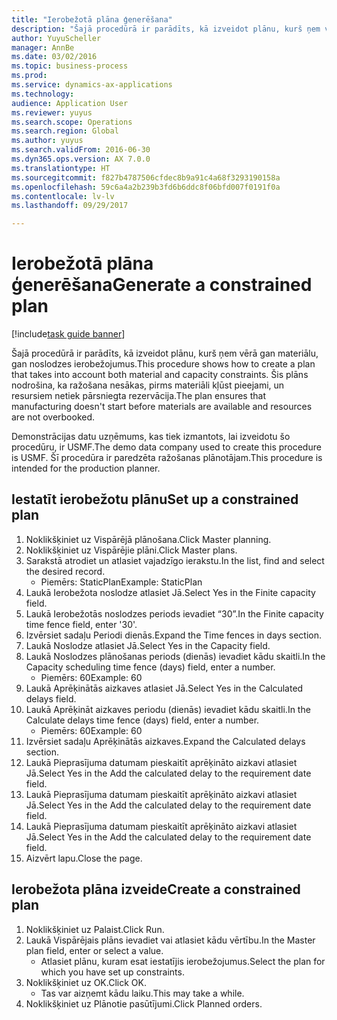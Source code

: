 ```yaml
--- 
title: "Ierobežotā plāna ģenerēšana"
description: "Šajā procedūrā ir parādīts, kā izveidot plānu, kurš ņem vērā gan materiālu, gan noslodzes ierobežojumus."
author: YuyuScheller
manager: AnnBe
ms.date: 03/02/2016
ms.topic: business-process
ms.prod: 
ms.service: dynamics-ax-applications
ms.technology: 
audience: Application User
ms.reviewer: yuyus
ms.search.scope: Operations
ms.search.region: Global
ms.author: yuyus
ms.search.validFrom: 2016-06-30
ms.dyn365.ops.version: AX 7.0.0
ms.translationtype: HT
ms.sourcegitcommit: f827b4787506cfdec8b9a91c4a68f3293190158a
ms.openlocfilehash: 59c6a4a2b239b3fd6b6ddc8f06bfd007f0191f0a
ms.contentlocale: lv-lv
ms.lasthandoff: 09/29/2017

---
```

# <a name="generate-a-constrained-plan"></a><span data-ttu-id="488e9-103">Ierobežotā plāna ģenerēšana</span><span class="sxs-lookup"><span data-stu-id="488e9-103">Generate a constrained plan</span></span>

[!include[task guide banner](../../includes/task-guide-banner.md)]

<span data-ttu-id="488e9-104">Šajā procedūrā ir parādīts, kā izveidot plānu, kurš ņem vērā gan materiālu, gan noslodzes ierobežojumus.</span><span class="sxs-lookup"><span data-stu-id="488e9-104">This procedure shows how to create a plan that takes into account both material and capacity constraints.</span></span> <span data-ttu-id="488e9-105">Šis plāns nodrošina, ka ražošana nesākas, pirms materiāli kļūst pieejami, un resursiem netiek pārsniegta rezervācija.</span><span class="sxs-lookup"><span data-stu-id="488e9-105">The plan ensures that manufacturing doesn't start before materials are available and resources are not overbooked.</span></span> 

<span data-ttu-id="488e9-106">Demonstrācijas datu uzņēmums, kas tiek izmantots, lai izveidotu šo procedūru, ir USMF.</span><span class="sxs-lookup"><span data-stu-id="488e9-106">The demo data company used to create this procedure is USMF.</span></span> <span data-ttu-id="488e9-107">Šī procedūra ir paredzēta ražošanas plānotājam.</span><span class="sxs-lookup"><span data-stu-id="488e9-107">This procedure is intended for the production planner.</span></span>


## <a name="set-up-a-constrained-plan"></a><span data-ttu-id="488e9-108">Iestatīt ierobežotu plānu</span><span class="sxs-lookup"><span data-stu-id="488e9-108">Set up a constrained plan</span></span>
1. <span data-ttu-id="488e9-109">Noklikšķiniet uz Vispārējā plānošana.</span><span class="sxs-lookup"><span data-stu-id="488e9-109">Click Master planning.</span></span>
2. <span data-ttu-id="488e9-110">Noklikšķiniet uz Vispārējie plāni.</span><span class="sxs-lookup"><span data-stu-id="488e9-110">Click Master plans.</span></span>
3. <span data-ttu-id="488e9-111">Sarakstā atrodiet un atlasiet vajadzīgo ierakstu.</span><span class="sxs-lookup"><span data-stu-id="488e9-111">In the list, find and select the desired record.</span></span>
    * <span data-ttu-id="488e9-112">Piemērs: StaticPlan</span><span class="sxs-lookup"><span data-stu-id="488e9-112">Example: StaticPlan</span></span>  
4. <span data-ttu-id="488e9-113">Laukā Ierobežota noslodze atlasiet Jā.</span><span class="sxs-lookup"><span data-stu-id="488e9-113">Select Yes in the Finite capacity field.</span></span>
5. <span data-ttu-id="488e9-114">Laukā Ierobežotās noslodzes periods ievadiet “30”.</span><span class="sxs-lookup"><span data-stu-id="488e9-114">In the Finite capacity time fence field, enter '30'.</span></span>
6. <span data-ttu-id="488e9-115">Izvērsiet sadaļu Periodi dienās.</span><span class="sxs-lookup"><span data-stu-id="488e9-115">Expand the Time fences in days section.</span></span>
7. <span data-ttu-id="488e9-116">Laukā Noslodze atlasiet Jā.</span><span class="sxs-lookup"><span data-stu-id="488e9-116">Select Yes in the Capacity field.</span></span>
8. <span data-ttu-id="488e9-117">Laukā Noslodzes plānošanas periods (dienās) ievadiet kādu skaitli.</span><span class="sxs-lookup"><span data-stu-id="488e9-117">In the Capacity scheduling time fence (days) field, enter a number.</span></span>
    * <span data-ttu-id="488e9-118">Piemērs: 60</span><span class="sxs-lookup"><span data-stu-id="488e9-118">Example: 60</span></span>  
9. <span data-ttu-id="488e9-119">Laukā Aprēķinātās aizkaves atlasiet Jā.</span><span class="sxs-lookup"><span data-stu-id="488e9-119">Select Yes in the Calculated delays field.</span></span>
10. <span data-ttu-id="488e9-120">Laukā Aprēķināt aizkaves periodu (dienās) ievadiet kādu skaitli.</span><span class="sxs-lookup"><span data-stu-id="488e9-120">In the Calculate delays time fence (days) field, enter a number.</span></span>
    * <span data-ttu-id="488e9-121">Piemērs: 60</span><span class="sxs-lookup"><span data-stu-id="488e9-121">Example: 60</span></span>  
11. <span data-ttu-id="488e9-122">Izvērsiet sadaļu Aprēķinātās aizkaves.</span><span class="sxs-lookup"><span data-stu-id="488e9-122">Expand the Calculated delays section.</span></span>
12. <span data-ttu-id="488e9-123">Laukā Pieprasījuma datumam pieskaitīt aprēķināto aizkavi atlasiet Jā.</span><span class="sxs-lookup"><span data-stu-id="488e9-123">Select Yes in the Add the calculated delay to the requirement date field.</span></span>
13. <span data-ttu-id="488e9-124">Laukā Pieprasījuma datumam pieskaitīt aprēķināto aizkavi atlasiet Jā.</span><span class="sxs-lookup"><span data-stu-id="488e9-124">Select Yes in the Add the calculated delay to the requirement date field.</span></span>
14. <span data-ttu-id="488e9-125">Laukā Pieprasījuma datumam pieskaitīt aprēķināto aizkavi atlasiet Jā.</span><span class="sxs-lookup"><span data-stu-id="488e9-125">Select Yes in the Add the calculated delay to the requirement date field.</span></span>
15. <span data-ttu-id="488e9-126">Aizvērt lapu.</span><span class="sxs-lookup"><span data-stu-id="488e9-126">Close the page.</span></span>

## <a name="create-a-constrained-plan"></a><span data-ttu-id="488e9-127">Ierobežota plāna izveide</span><span class="sxs-lookup"><span data-stu-id="488e9-127">Create a constrained plan</span></span>
1. <span data-ttu-id="488e9-128">Noklikšķiniet uz Palaist.</span><span class="sxs-lookup"><span data-stu-id="488e9-128">Click Run.</span></span>
2. <span data-ttu-id="488e9-129">Laukā Vispārējais plāns ievadiet vai atlasiet kādu vērtību.</span><span class="sxs-lookup"><span data-stu-id="488e9-129">In the Master plan field, enter or select a value.</span></span>
    * <span data-ttu-id="488e9-130">Atlasiet plānu, kuram esat iestatījis ierobežojumus.</span><span class="sxs-lookup"><span data-stu-id="488e9-130">Select the plan for which you have set up constraints.</span></span>  
3. <span data-ttu-id="488e9-131">Noklikšķiniet uz OK.</span><span class="sxs-lookup"><span data-stu-id="488e9-131">Click OK.</span></span>
    * <span data-ttu-id="488e9-132">Tas var aizņemt kādu laiku.</span><span class="sxs-lookup"><span data-stu-id="488e9-132">This may take a while.</span></span>  
4. <span data-ttu-id="488e9-133">Noklikšķiniet uz Plānotie pasūtījumi.</span><span class="sxs-lookup"><span data-stu-id="488e9-133">Click Planned orders.</span></span>



